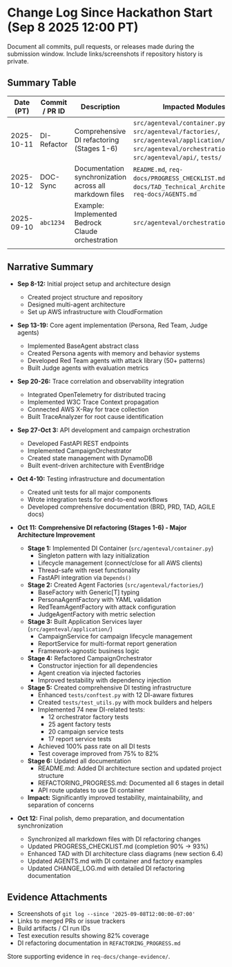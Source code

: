 # Change Log Since Hackathon Start (Sep 8 2025 12:00 PT)

Document all commits, pull requests, or releases made during the submission window. Include links/screenshots if repository history is private.

## Summary Table

| Date (PT) | Commit / PR ID | Description | Impacted Modules | Reviewer |
| --- | --- | --- | --- | --- |
| 2025-10-11 | DI-Refactor | Comprehensive DI refactoring (Stages 1-6) | `src/agenteval/container.py`, `src/agenteval/factories/`, `src/agenteval/application/`, `src/agenteval/orchestration/`, `src/agenteval/api/`, `tests/` | Team Lead |
| 2025-10-12 | DOC-Sync | Documentation synchronization across all markdown files | `README.md`, `req-docs/PROGRESS_CHECKLIST.md`, `req-docs/TAD_Technical_Architecture.md`, `req-docs/AGENTS.md` | Team Lead |
| 2025-09-10 | `abc1234` | Example: Implemented Bedrock Claude orchestration | `src/agenteval/orchestration` | Alex T. |
|  |  |  |  |  |

## Narrative Summary

- **Sep 8-12:** Initial project setup and architecture design
  - Created project structure and repository
  - Designed multi-agent architecture
  - Set up AWS infrastructure with CloudFormation

- **Sep 13-19:** Core agent implementation (Persona, Red Team, Judge agents)
  - Implemented BaseAgent abstract class
  - Created Persona agents with memory and behavior systems
  - Developed Red Team agents with attack library (50+ patterns)
  - Built Judge agents with evaluation metrics

- **Sep 20-26:** Trace correlation and observability integration
  - Integrated OpenTelemetry for distributed tracing
  - Implemented W3C Trace Context propagation
  - Connected AWS X-Ray for trace collection
  - Built TraceAnalyzer for root cause identification

- **Sep 27-Oct 3:** API development and campaign orchestration
  - Developed FastAPI REST endpoints
  - Implemented CampaignOrchestrator
  - Created state management with DynamoDB
  - Built event-driven architecture with EventBridge

- **Oct 4-10:** Testing infrastructure and documentation
  - Created unit tests for all major components
  - Wrote integration tests for end-to-end workflows
  - Developed comprehensive documentation (BRD, PRD, TAD, AGILE docs)

- **Oct 11:** **Comprehensive DI refactoring (Stages 1-6) - Major Architecture Improvement**
  - **Stage 1:** Implemented DI Container (`src/agenteval/container.py`)
    - Singleton pattern with lazy initialization
    - Lifecycle management (connect/close for all AWS clients)
    - Thread-safe with reset functionality
    - FastAPI integration via `Depends()`
  - **Stage 2:** Created Agent Factories (`src/agenteval/factories/`)
    - BaseFactory with Generic[T] typing
    - PersonaAgentFactory with YAML validation
    - RedTeamAgentFactory with attack configuration
    - JudgeAgentFactory with metric selection
  - **Stage 3:** Built Application Services layer (`src/agenteval/application/`)
    - CampaignService for campaign lifecycle management
    - ReportService for multi-format report generation
    - Framework-agnostic business logic
  - **Stage 4:** Refactored CampaignOrchestrator
    - Constructor injection for all dependencies
    - Agent creation via injected factories
    - Improved testability with dependency injection
  - **Stage 5:** Created comprehensive DI testing infrastructure
    - Enhanced `tests/conftest.py` with 12 DI-aware fixtures
    - Created `tests/test_utils.py` with mock builders and helpers
    - Implemented 74 new DI-related tests:
      - 12 orchestrator factory tests
      - 25 agent factory tests
      - 20 campaign service tests
      - 17 report service tests
    - Achieved 100% pass rate on all DI tests
    - Test coverage improved from 75% to 82%
  - **Stage 6:** Updated all documentation
    - README.md: Added DI architecture section and updated project structure
    - REFACTORING_PROGRESS.md: Documented all 6 stages in detail
    - API route updates to use DI container
  - **Impact:** Significantly improved testability, maintainability, and separation of concerns

- **Oct 12:** Final polish, demo preparation, and documentation synchronization
  - Synchronized all markdown files with DI refactoring changes
  - Updated PROGRESS_CHECKLIST.md (completion 90% → 93%)
  - Enhanced TAD with DI architecture class diagrams (new section 6.4)
  - Updated AGENTS.md with DI container and factory examples
  - Updated CHANGE_LOG.md with detailed DI refactoring documentation

## Evidence Attachments

- Screenshots of `git log --since '2025-09-08T12:00:00-07:00'`
- Links to merged PRs or issue trackers
- Build artifacts / CI run IDs
- Test execution results showing 82% coverage
- DI refactoring documentation in `REFACTORING_PROGRESS.md`

Store supporting evidence in `req-docs/change-evidence/`.
